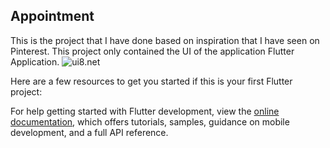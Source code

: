 
## Appointment 

This is the project that I have done based on inspiration that I have seen on Pinterest. This project only contained the UI of the application Flutter Application.
![ui8.net](https://i.pinimg.com/originals/24/b5/c2/24b5c209c3ed6f1d5f5a346dad1c081b.jpg)

Here are a few resources to get you started if this is your first Flutter project:

For help getting started with Flutter development, view the
[online documentation](https://docs.flutter.dev/), which offers tutorials,
samples, guidance on mobile development, and a full API reference.
